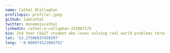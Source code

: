 ```yaml
---
name: Cathal OCallaghan
profilepic: profiler.jpeg
github: IamCathal
twitter: monameiscathal
linkedin: cathal-o-callaghan-2329b7175
bio: 2nd Year CS&IT student who loves solving real world problems through code :)
lat: '53.27506837459297'
long: '-9.060974121093752'
---
```

